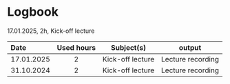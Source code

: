 # Logbook

17.01.2025, 2h, Kick-off lecture

| Date  | Used hours | Subject(s) |  output |
| :---         |     :---:      |     :---:      |     :---:      |
| 17.01.2025 | 2 | Kick-off lecture  | Lecture recording  |
| 31.10.2024 | 2 | Kick-off lecture  | Lecture recording  |

